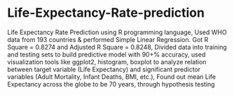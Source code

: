 # Life-Expectancy-Rate-prediction
Life Expectancy Rate Prediction using R programming language, Used WHO data from 193 countries &amp; performed Simple Linear Regression. Got R Square = 0.8274 and Adjusted R Square = 0.8248, Divided data into training and testing sets to build predictive model with 90+% accuracy, used visualization tools like ggplot2, histogram, boxplot to analyze relation between target variable (Life Expectancy) and significant predictor variables (Adult Mortality, Infant Deaths, BMI, etc.), Found out mean Life Expectancy across the globe to be 70 years, through hypothesis testing
